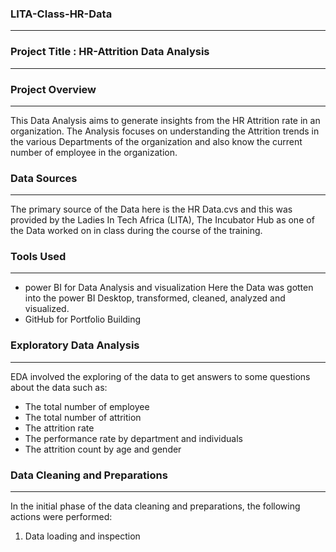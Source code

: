 ### LITA-Class-HR-Data
---

### Project Title : HR-Attrition Data Analysis
---

### Project Overview
---
This Data Analysis aims to generate insights from the HR Attrition rate in an organization. The Analysis focuses on understanding the Attrition trends in the various Departments of the organization and also know the current number of employee in the organization.

### Data Sources
---
The primary source of the Data here is the HR Data.cvs and this was provided by the Ladies In Tech Africa (LITA), The Incubator Hub as one of the Data worked on in class during the course of the training.

### Tools Used
---
- power BI for Data Analysis and visualization
  Here the Data was gotten into the power BI Desktop, transformed, cleaned, analyzed and visualized.
- GitHub for Portfolio Building
  
### Exploratory Data Analysis
---
EDA involved the exploring of the data to get answers to some questions about the data such as:
- The total number of employee
- The total number of attrition
- The attrition rate
- The performance rate by department and individuals
- The attrition count by age and gender

### Data Cleaning and Preparations
---
In the initial phase of the data cleaning and preparations, the following actions were performed:

1. Data loading and inspection
